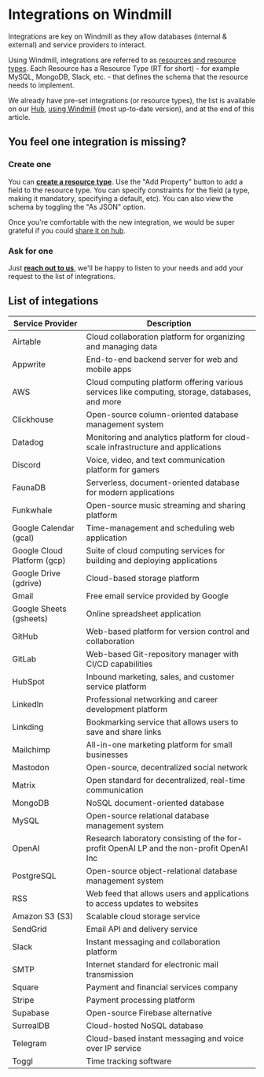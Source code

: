# Integrations on Windmill

Integrations are key on Windmill as they allow databases (internal & external) and service providers to interact.

Using Windmill, integrations are referred to as [resources and resource types](../core_concepts/3_resources_and_types/index.md). Each Resource has a Resource Type (RT for short) - for example MySQL, MongoDB, Slack, etc. - that defines the schema that the resource needs to implement.

We already have pre-set integrations (or resource types), the list is available on our [Hub](https://hub.windmill.dev/resources), [using Windmill](https://docs.windmill.dev/docs/getting_started/how_to_use_windmill) (most up-to-date version), and at the end of this article.

## You feel one integration is missing?

### Create one

You can **[create a resource type](../core_concepts/3_resources_and_types/index.md#create-a-resource-type)**. Use the "Add Property" button to add a field to the resource type. You can specify constraints for the field (a type, making it mandatory, specifying a default, etc). You can also view the schema by toggling the "As JSON" option.

Once you're comfortable with the new integration, we would be super grateful if you could [share it on hub](https://docs.windmill.dev/docs/misc/share_on_hub).

### Ask for one

Just **[reach out to us](../misc/6_getting_help/index.md)**, we'll be happy to listen to your needs and add your request to the list of integrations.


## List of integations

| Service Provider | Description |
| --- | --- |
| Airtable | Cloud collaboration platform for organizing and managing data |
| Appwrite | End-to-end backend server for web and mobile apps |
| AWS | Cloud computing platform offering various services like computing, storage, databases, and more |
| Clickhouse | Open-source column-oriented database management system |
| Datadog | Monitoring and analytics platform for cloud-scale infrastructure and applications |
| Discord | Voice, video, and text communication platform for gamers |
| FaunaDB | Serverless, document-oriented database for modern applications |
| Funkwhale | Open-source music streaming and sharing platform |
| Google Calendar (gcal) | Time-management and scheduling web application |
| Google Cloud Platform (gcp) | Suite of cloud computing services for building and deploying applications |
| Google Drive (gdrive) | Cloud-based storage platform |
| Gmail | Free email service provided by Google |
| Google Sheets (gsheets) | Online spreadsheet application |
| GitHub | Web-based platform for version control and collaboration |
| GitLab | Web-based Git-repository manager with CI/CD capabilities |
| HubSpot | Inbound marketing, sales, and customer service platform |
| LinkedIn | Professional networking and career development platform |
| Linkding | Bookmarking service that allows users to save and share links |
| Mailchimp | All-in-one marketing platform for small businesses |
| Mastodon | Open-source, decentralized social network |
| Matrix | Open standard for decentralized, real-time communication |
| MongoDB | NoSQL document-oriented database |
| MySQL | Open-source relational database management system |
| OpenAI | Research laboratory consisting of the for-profit OpenAI LP and the non-profit OpenAI Inc |
| PostgreSQL | Open-source object-relational database management system |
| RSS | Web feed that allows users and applications to access updates to websites |
| Amazon S3 (S3) | Scalable cloud storage service |
| SendGrid | Email API and delivery service |
| Slack | Instant messaging and collaboration platform |
| SMTP | Internet standard for electronic mail transmission |
| Square | Payment and financial services company |
| Stripe | Payment processing platform |
| Supabase | Open-source Firebase alternative |
| SurrealDB | Cloud-hosted NoSQL database |
| Telegram | Cloud-based instant messaging and voice over IP service |
| Toggl | Time tracking software |